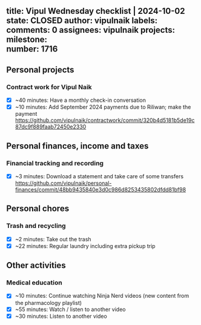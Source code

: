 title:	Vipul Wednesday checklist | 2024-10-02
state:	CLOSED
author:	vipulnaik
labels:	
comments:	0
assignees:	vipulnaik
projects:	
milestone:	
number:	1716
--
## Personal projects

### Contract work for Vipul Naik

- [x] ~40 minutes: Have a monthly check-in conversation
- [x] ~10 minutes: Add September 2024 payments due to Riliwan; make the payment https://github.com/vipulnaik/contractwork/commit/320b4d5181b5de19c87dc9f889faab72450e2330

## Personal finances, income and taxes

### Financial tracking and recording

- [x] ~3 minutes: Download a statement and take care of some transfers https://github.com/vipulnaik/personal-finances/commit/48bb9435840e3d0c986d8253435802dfdd81bf98

## Personal chores

### Trash and recycling

- [x] ~2 minutes: Take out the trash
- [x] ~22 minutes: Regular laundry including extra pickup trip

## Other activities

### Medical education

- [x] ~10 minutes: Continue watching Ninja Nerd videos (new content from the pharmacology playlist)
- [x] ~55 minutes: Watch / listen to another video
- [x] ~30 minutes: Listen to another video
